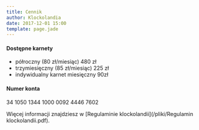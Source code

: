 ```yaml
---
title: Cennik
author: Klockolandia
date: 2017-12-01 15:00
template: page.jade
---
```


#### Dostępne karnety

* półroczny (80 zł/miesiąc) 480 zł
* trzymiesięczny (85 zł/miesiąc) 225 zł
* indywidualny karnet miesięczny 90zł

#### Numer konta

34 1050 1344 1000 0092 4446 7602

Więcej informacji znajdziesz w [Regulaminie klockolandii](/pliki/Regulamin klockolandii.pdf).